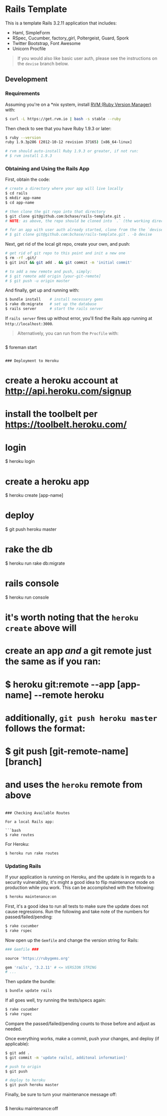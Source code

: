 # Rails Template

This is a template Rails 3.2.11 application that includes:

* Haml, SimpleForm
* RSpec, Cucumber, factory_girl, Poltergeist, Guard, Spork
* Twitter Bootstrap, Font Awesome
* Unicorn Procfile

> If you would also like basic user auth, please see the instructions on the `devise` branch below.

## Development

### Requirements

Assuming you're on a *nix system, install [RVM (Ruby Version Manager)](https://rvm.io/) with:

```bash
$ curl -L https://get.rvm.io | bash -s stable --ruby
```

Then check to see that you have Ruby 1.9.3 or later:

```bash
$ ruby --version
ruby 1.9.3p286 (2012-10-12 revision 37165) [x86_64-linux]

# rvm should auto-install Ruby 1.9.3 or greater, if not run:
# $ rvm install 1.9.3
```

### Obtaining and Using the Rails App

First, obtain the code:

```bash
# create a directory where your app will live locally
$ cd rails
$ mkdir app-name
$ cd app-name

# then clone the git repo into that directory
$ git clone git@github.com:bchase/rails-template.git .
# NOTE: as above, the repo should be cloned into `.` (the working directory)

# for an app with user auth already started, clone from the the `devise` branch instead
# $ git clone git@github.com:bchase/rails-template.git . -b devise
```

Next, get rid of the local git repo, create your own, and push:

```bash
# get rid of git repo to this point and init a new one
$ rm -rf .git/
$ git init && git add . && git commit -m 'initial commit'

# to add a new remote and push, simply:
# $ git remote add origin [your-git-remote]
# $ git push -u origin master
```

And finally, get up and running with:

```bash
$ bundle install    # install necessary gems
$ rake db:migrate   # set up the database
$ rails server      # start the rails server
```

If `rails server` fires up without error, you'll find the Rails app running at `http://localhost:3000`.

> Alternatively, you can run from the `Procfile` with:

> ```bash
$ foreman start
```

### Deployment to Heroku

```
# create a heroku account at http://api.heroku.com/signup

# install the toolbelt per https://toolbelt.heroku.com/

# login
$ heroku login

# create a heroku app
$ heroku create [app-name]

# deploy
$ git push heroku master

# rake the db
$ heroku run rake db:migrate

# rails console
$ heroku run console 

# it's worth noting that the `heroku create` above will
# create an app _and_ a git remote just the same as if you ran:
# $ heroku git:remote --app [app-name] --remote heroku
# additionally, `git push heroku master` follows the format:
# $ git push [git-remote-name] [branch]
# and uses the `heroku` remote from above
```

### Checking Available Routes

For a local Rails app:

```bash
$ rake routes
```

For Heroku:

```bash
$ heroku run rake routes
```

### Updating Rails

If your application is running on Heroku, and the update is in regards to a security vulnerability, it's might a good idea to flip maintenance mode on production while you work. This can be accomplished with the following:

```bash
$ heroku maintenance:on
```

First, it's a good idea to run all tests to make sure the update does not cause regressions. Run the following and take note of the numbers for passed/failed/pending:

```bash
$ rake cucumber
$ rake rspec
```

Now open up the `Gemfile` and change the version string for Rails:

```ruby
### Gemfile ###

source 'https://rubygems.org'

gem 'rails', '3.2.11' # <= VERSION STRING
# ...
```

Then update the bundle:

```bash
$ bundle update rails
```

If all goes well, try running the tests/specs again:

```bash
$ rake cucumber
$ rake rspec
```

Compare the passed/failed/pending counts to those before and adjust as needed.

Once everything works, make a commit, push your changes, and deploy (if applicable):

```bash
$ git add .
$ git commit -m 'update rails[, additonal information]'

# push to origin
$ git push

# deploy to heroku
$ git push heroku master
```

Finally, be sure to turn your maintenance message off:

> ```bash
$ heroku maintenance:off
```
